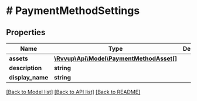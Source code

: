 # # PaymentMethodSettings

## Properties

Name | Type | Description | Notes
------------ | ------------- | ------------- | -------------
**assets** | [**\Rvvup\Api\Model\PaymentMethodAsset[]**](PaymentMethodAsset.md) |  |
**description** | **string** |  |
**display_name** | **string** |  |

[[Back to Model list]](../../README.md#models) [[Back to API list]](../../README.md#endpoints) [[Back to README]](../../README.md)
